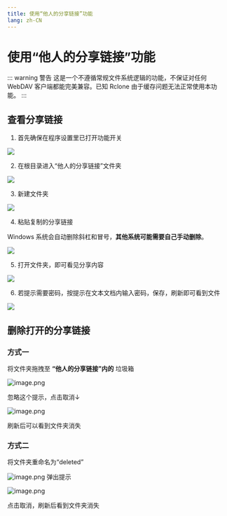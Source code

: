 ```yaml
---
title: 使用“他人的分享链接”功能
lang: zh-CN
---
```


# 使用“他人的分享链接”功能<Badge text="beta" type="tip"/>
::: warning 警告
这是一个不遵循常规文件系统逻辑的功能，不保证对任何 WebDAV 客户端都能完美兼容。已知 Rclone 由于缓存问题无法正常使用本功能。
:::

## 查看分享链接
1. 首先确保在程序设置里已打开功能开关

![](https://s2.loli.net/2022/08/02/Fqyma5t1Bkc6NOx.png)

2. 在根目录进入“他人的分享链接”文件夹

![](https://s2.loli.net/2022/08/04/OkfslGUqoh8IetT.png)

3. 新建文件夹

![](https://s2.loli.net/2022/08/04/ZY1GrLQbiRHWfOc.png)

4. 粘贴复制的分享链接

Windows 系统会自动删除斜杠和冒号，**其他系统可能需要自己手动删除**。

![](https://s2.loli.net/2022/08/04/O5sMFUQp4CTEwuo.png)

5. 打开文件夹，即可看见分享内容

![](https://s2.loli.net/2022/08/04/I16BYyQwpdT5UlH.png)

6. 若提示需要密码，按提示在文本文档内输入密码，保存，刷新即可看到文件

![](https://s2.loli.net/2022/08/04/W1csixSCIMrdYuR.png)

## 删除打开的分享链接

### 方式一
将文件夹拖拽至 **“他人的分享链接”内的** 垃圾箱

![image.png](https://s2.loli.net/2022/08/04/p5SyiMfJKkgZehP.png)

忽略这个提示，点击取消↓

![image.png](https://s2.loli.net/2022/08/04/4Ux2povLFDwOYTb.png)

刷新后可以看到文件夹消失

### 方式二
将文件夹重命名为“deleted”

![image.png](https://s2.loli.net/2022/08/04/2Jwvu3bTHV1oFMN.png)
弹出提示

![image.png](https://s2.loli.net/2022/08/04/xH85AoP1QXkWJLh.png)

点击取消，刷新后看到文件夹消失
